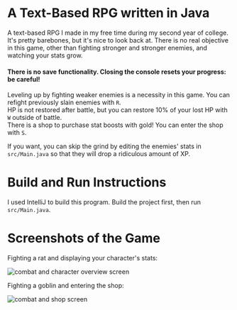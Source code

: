 # A Text-Based RPG written in Java
A text-based RPG I made in my free time during my second year of college. It's pretty barebones, but it's nice to look back at.
There is no real objective in this game, other than fighting stronger and stronger enemies, and watching your stats grow.

#### There is no save functionality. Closing the console resets your progress: be careful! ####

Leveling up by fighting weaker enemies is a necessity in this game. You can refight previously slain enemies with `R`.\
HP is not restored after battle, but you can restore 10% of your lost HP with `W` outside of battle.\
There is a shop to purchase stat boosts with gold! You can enter the shop with `S`.

If you want, you can skip the grind by editing the enemies' stats in `src/Main.java` so that they will drop a ridiculous amount of XP.

# Build and Run Instructions
I used IntelliJ to build this program. Build the project first, then run `src/Main.java`.

# Screenshots of the Game
Fighting a rat and displaying your character's stats:

![combat and character overview screen](https://github.com/anthonyzhang1/Text-Based-RPG/blob/master/.github/combat-and-character-overview.png)

Fighting a goblin and entering the shop:

![combat and shop screen](https://github.com/anthonyzhang1/Text-Based-RPG/blob/master/.github/combat-and-shop.png)
